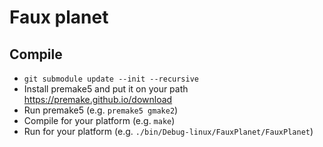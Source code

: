 # Faux planet

## Compile

- `git submodule update --init --recursive`
- Install premake5 and put it on your path https://premake.github.io/download
- Run premake5 (e.g. `premake5 gmake2`)
- Compile for your platform (e.g. `make`)
- Run for your platform (e.g. `./bin/Debug-linux/FauxPlanet/FauxPlanet`)
